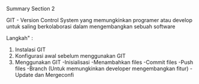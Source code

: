 Summary Section 2

GIT - Version Control System yang memungkinkan programer atau develop untuk saling berkolaborasi dalam mengembangkan sebuah software

Langkah" :

1. Instalasi GIT
2. Konfigurasi awal sebelum menggunakan GIT
3. Menggunakan GIT
   -Inisialisasi
   -Menambahkan files
   -Commit files
   -Push files
   -Branch (Untuk memungkinkan developer mengembangkan fitur)
   -Update dan Mergeconfi
